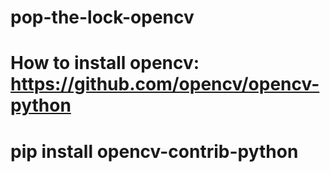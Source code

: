 # pop-the-lock-opencv

# How to install opencv: https://github.com/opencv/opencv-python
# pip install opencv-contrib-python 
